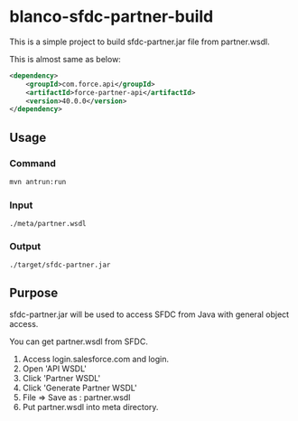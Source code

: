 # blanco-sfdc-partner-build
This is a simple project to build sfdc-partner.jar file from partner.wsdl.

This is almost same as below:

```xml
<dependency>
    <groupId>com.force.api</groupId>
    <artifactId>force-partner-api</artifactId>
    <version>40.0.0</version>
</dependency>
```

## Usage

### Command

```sh
mvn antrun:run
```

### Input

```
./meta/partner.wsdl
```

### Output

```
./target/sfdc-partner.jar
```

## Purpose

sfdc-partner.jar will be used to access SFDC from Java with general object access.

You can get partner.wsdl from SFDC.

1. Access login.salesforce.com and login.
2. Open 'API WSDL'
3. Click 'Partner WSDL'
4. Click 'Generate Partner WSDL'
5. File => Save as : partner.wsdl
6. Put partner.wsdl into meta directory.
